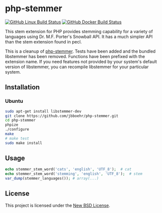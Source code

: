 # php-stemmer

[![GitHub Linux Build Status](https://github.com/jbboehr/php-stemmer/workflows/linux/badge.svg)](https://github.com/jbboehr/php-stemmer/actions?query=workflow%3Alinux)
[![GitHub Docker Build Status](https://github.com/jbboehr/php-stemmer/workflows/docker/badge.svg)](https://github.com/jbboehr/php-stemmer/actions?query=workflow%3Adocker)

This stem extension for PHP provides stemming capability for a variety of
languages using Dr. M.F. Porter's Snowball API. It has a much simpler API
than the stem extension found in pecl.

This is a cleanup of [php-stemmer](https://code.google.com/p/php-stemmer/).
Tests have been added and the bundled libstemmer has been removed. Functions
have been prefixed with the extension name. If you
need features not provided by your system's default version of libstemmer, you
can recompile libstemmer for your particular system.

## Installation

### Ubuntu

```bash
sudo apt-get install libstemmer-dev
git clone https://github.com/jbboehr/php-stemmer.git
cd php-stemmer
phpize
./configure
make
# make test
sudo make install
```

## Usage

```php
echo stemmer_stem_word('cats', 'english', 'UTF_8');  # cat
echo stemmer_stem_word('stemming', 'english', 'UTF_8');  # stem
var_dump(stemmer_languages()); # array(...)
```

## License

This project is licensed under the [New BSD License](http://opensource.org/licenses/BSD-3-Clause).
